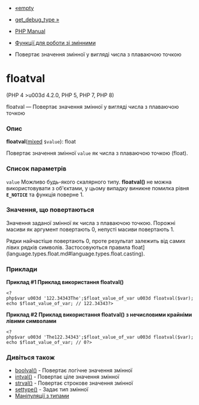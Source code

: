 - [«empty](function.empty.md)
- [get_debug_type »](function.get-debug-type.md)

- [PHP Manual](index.md)
- [Функції для роботи зі змінними](ref.var.md)
- Повертає значення змінної у вигляді числа з плаваючою точкою

# floatval

(PHP 4 \>u003d 4.2.0, PHP 5, PHP 7, PHP 8)

floatval — Повертає значення змінної у вигляді числа з плаваючою
точкою

### Опис

**floatval**([mixed](language.types.declarations.md#language.types.declarations.mixed)
`$value`): float

Повертає значення змінної `value` як числа з плаваючою точкою
(float).

### Список параметрів

`value`
Можливо будь-якого скалярного типу. **floatval()** не можна використовувати з
об'єктами, у цьому випадку виникне помилка рівня **`E_NOTICE`** та
функція поверне 1.

### Значення, що повертаються

Значення заданої змінної як числа з плаваючою точкою. Порожні
масиви як аргумент повертають 0, непусті масиви повертають
1.

Рядки найчастіше повертають 0, проте результат залежить від самих
лівих рядків символів. Застосовуються правила
float](language.types.float.md#language.types.float.casting).

### Приклади

**Приклад #1 Приклад використання **floatval()****

` <?php$var u003d '122.34343The';$float_value_of_var u003d floatval($var);echo $float_value_of_var; // 122.34343?> `

**Приклад #2 Приклад використання **floatval()** з нечисловими крайніми
лівими символами**

` <?php$var u003d 'The122.34343';$float_value_of_var u003d floatval($var);echo $float_value_of_var; // 0?> `

### Дивіться також

- [boolval()](function.boolval.md) - Повертає логічне значення
змінної
- [intval()](function.intval.md) - Повертає ціле значення
змінної
- [strval()](function.strval.md) - Повертає строкове значення
змінної
- [settype()](function.settype.md) - Задає тип змінної
- [Маніпуляції з типами](language.types.type-juggling.md)
